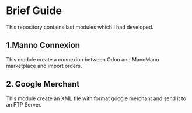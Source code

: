 # Brief Guide
This repository contains last modules which I had developed.
## 1.Manno Connexion
This module create a connexion between Odoo and ManoMano marketplace and import orders.

## 2. Google Merchant
This module create an XML file with format google merchant and send it to an FTP Server.

